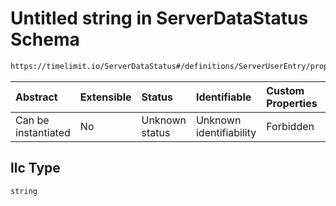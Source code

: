 # Untitled string in ServerDataStatus Schema

```txt
https://timelimit.io/ServerDataStatus#/definitions/ServerUserEntry/properties/llc
```



| Abstract            | Extensible | Status         | Identifiable            | Custom Properties | Additional Properties | Access Restrictions | Defined In                                                                            |
| :------------------ | :--------- | :------------- | :---------------------- | :---------------- | :-------------------- | :------------------ | :------------------------------------------------------------------------------------ |
| Can be instantiated | No         | Unknown status | Unknown identifiability | Forbidden         | Allowed               | none                | [ServerDataStatus.schema.json\*](ServerDataStatus.schema.json "open original schema") |

## llc Type

`string`
